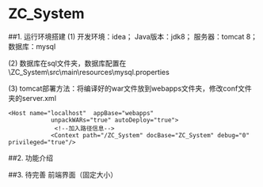 # ZC_System

##1. 运行环境搭建
(1) 开发环境：idea；  Java版本：jdk8； 服务器：tomcat 8； 数据库：mysql

(2) 数据库在sql文件夹，数据库配置在 \ZC_System\src\main\resources\mysql.properties

(3) tomcat部署方法：将编译好的war文件放到webapps文件夹，修改conf文件夹的server.xml
```
<Host name="localhost"  appBase="webapps"
            unpackWARs="true" autoDeploy="true">
			 <!--加入路径信息-->
		    <Context path="/ZC_System" docBase="ZC_System" debug="0" privileged="true"/>
```
##2. 功能介绍

##3. 待完善
前端界面（固定大小）